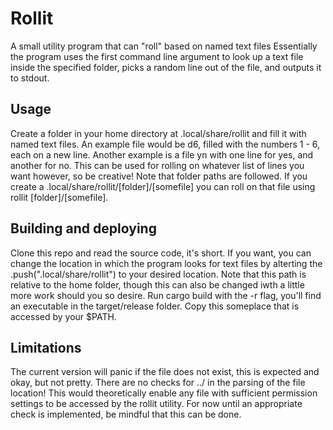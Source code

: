 # Rollit

A small utility program that can "roll" based on named text files
Essentially the program uses the first command line argument to look up a text file inside the specified folder, picks a random line out of the file, and outputs it to stdout.

## Usage

Create a folder in your home directory at .local/share/rollit and fill it with named text files.
An example file would be d6, filled with the numbers 1 - 6, each on a new line. Another example is a file yn with one line for yes, and another for no.
This can be used for rolling on whatever list of lines you want however, so be creative!
Note that folder paths are followed. If you create a .local/share/rollit/[folder]/[somefile] you can roll on that file using rollit [folder]/[somefile].

## Building and deploying

Clone this repo and read the source code, it's short.
If you want, you can change the location in which the program looks for text files by alterting the .push(".local/share/rollit") to your desired location. Note that this path is relative to the home folder, though this can also be changed iwth a little more work should you so desire.
Run cargo build with the -r flag, you'll find an executable in the target/release folder. Copy this someplace that is accessed by your $PATH.

## Limitations

The current version will panic if the file does not exist, this is expected and okay, but not pretty.
There are no checks for ../ in the parsing of the file location! This would theoretically enable any file with sufficient permission settings to be accessed by the rollit utility. For now until an appropriate check is implemented, be mindful that this can be done. 
